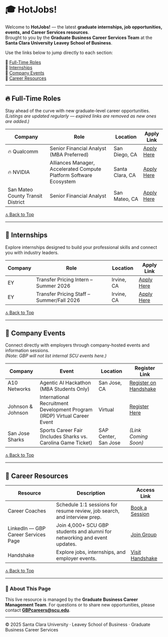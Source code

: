 # 🎓 HotJobs!
Welcome to **HotJobs!** — the latest **graduate internships, job opportunities, events, and Career Services resources**.  
Brought to you by the **Graduate Business Career Services Team** at the **Santa Clara University Leavey School of Business**.

Use the links below to jump directly to each section:

🔗 [Full-Time Roles](#full-time-roles)  
🔗 [Internships](#internships)  
🔗 [Company Events](#company-events)  
🔗 [Career Resources](#career-resources)

---

## 🔥 Full-Time Roles
Stay ahead of the curve with new graduate-level career opportunities.  
*(Listings are updated regularly — expired links are removed as new ones are added.)*

| Company | Role | Location | Apply Link |
|----------|------|-----------|-------------|
| 🔥 Qualcomm | Senior Financial Analyst (MBA Preferred) | San Diego, CA | [Apply Here](https://careers.qualcomm.com/careers?query=Finance&pid=446714472702&domain=qualcomm.com&sort_by=relevance&triggerGoButton=false) |
| 🔥 NVIDIA | Alliances Manager, Accelerated Compute Platform Software Ecosystem | Santa Clara, CA | [Apply Here](https://nvidia.wd5.myworkdayjobs.com/NVIDIAExternalCareerSite/job/US-CA-Santa-Clara/Alliances-Manager--Accelerated-Compute-Platform-Software-Ecosystem_JR2001956) |
| San Mateo County Transit District | Senior Financial Analyst | San Mateo, CA | [Apply Here](https://www.linkedin.com/jobs/view/4295938295/?refId=UtjTIKLnrzgIHlIStvrqKA%3D%3D&trackingId=UtjTIKLnrzgIHlIStvrqKA%3D%3D) |

[🔝 Back to Top](#hotjobs)

---

## 💼 Internships
Explore internships designed to build your professional skills and connect you with industry leaders.

| Company | Role | Location | Apply Link |
|----------|------|-----------|-------------|
| EY | Transfer Pricing Intern – Summer 2026 | Irvine, CA | [Apply Here](https://usearlycareers.ey.com/job/irvine/usa-tax-itts-transfer-pricing-intern-summer-2026/39053/85914260496) |
| EY | Transfer Pricing Staff – Summer/Fall 2026 | Irvine, CA | [Apply Here](https://usearlycareers.ey.com/job/irvine/usa-tax-itts-transfer-pricing-staff/39053/85914261312) |

[🔝 Back to Top](#hotjobs)

---

## 📅 Company Events
Connect directly with employers through company-hosted events and information sessions.  
*(Note: GBP will not list internal SCU events here.)*

| Company | Event | Location | Register Link |
|----------|--------|-----------|----------------|
| A10 Networks | Agentic AI Hackathon (MBA Students Only) | San Jose, CA | [Register on Handshake](https://scu.joinhandshake.com/edu/events/1821265) |
| Johnson & Johnson | International Recruitment Development Program (IRDP) Virtual Career Event | Virtual | [Register Here](https://www.mba-exchange.com/jnj2509irdp/candidates/forStudents.php) |
| San Jose Sharks | Sports Career Fair (Includes Sharks vs. Carolina Game Ticket) | SAP Center, San Jose | *(Link Coming Soon)* |

[🔝 Back to Top](#hotjobs)

---

## 🧭 Career Resources

| Resource | Description | Access Link |
|-----------|--------------|--------------|
| Career Coaches | Schedule 1:1 sessions for resume review, job search, and interview prep. | [Book a Session](#) |
| LinkedIn — GBP Career Services Page | Join 4,000+ SCU GBP students and alumni for networking and event updates. | [Join Group](#) |
| Handshake | Explore jobs, internships, and employer events. | [Visit Handshake](#) |

[🔝 Back to Top](#hotjobs)

---

### 🧭 About This Page
This live resource is managed by the **Graduate Business Career Management Team**. 
For questions or to share new opportunities, please contact **GBPcareers@scu.edu**. 

---

© 2025 Santa Clara University · Leavey School of Business · Graduate Business Career Services
